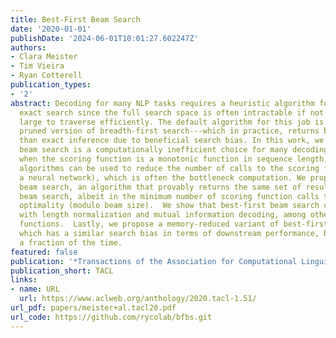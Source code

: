 ```yaml
---
title: Best-First Beam Search
date: '2020-01-01'
publishDate: '2024-06-01T10:01:27.602247Z'
authors:
- Clara Meister
- Tim Vieira
- Ryan Cotterell
publication_types:
- '2'
abstract: Decoding for many NLP tasks requires a heuristic algorithm for approximating
  exact search since the full search space is often intractable if not simply too
  large to traverse efficiently. The default algorithm for this job is beam search---a
  pruned version of breadth-first search---which in practice, returns better results
  than exact inference due to beneficial search bias. In this work, we show that standard
  beam search is a computationally inefficient choice for many decoding tasks; specifically,
  when the scoring function is a monotonic function in sequence length, other search
  algorithms can be used to reduce the number of calls to the scoring function (e.g.,
  a neural network), which is often the bottleneck computation. We propose best-first
  beam search, an algorithm that provably returns the same set of results as standard
  beam search, albeit in the minimum number of scoring function calls to guarantee
  optimality (modulo beam size).  We show that best-first beam search can be used
  with length normalization and mutual information decoding, among other rescoring
  functions.  Lastly, we propose a memory-reduced variant of best-first beam search,
  which has a similar search bias in terms of downstream performance, but runs in
  a fraction of the time.
featured: false
publication: '*Transactions of the Association for Computational Linguistics*'
publication_short: TACL
links:
- name: URL
  url: https://www.aclweb.org/anthology/2020.tacl-1.51/
url_pdf: papers/meister+al.tacl20.pdf
url_code: https://github.com/rycolab/bfbs.git
---
```


